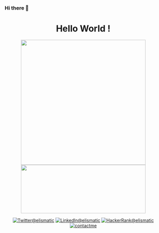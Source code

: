 ### Hi there 👋

<h1 align=center>Hello World !</h1>
<p align=center>
  <kbd><img width=400 src="https://github-readme-stats.vercel.app/api?username=delisma&bg_color=00000000&text_color=58a6ff&hide_border=true&disable_animations=true&include_all_commits=true"><img height=155 width=400 src="https://github-readme-stats.vercel.app/api/top-langs/?username=delisma&layout=compact&langs_count=10&bg_color=00000000&text_color=58a6ff&hide_border=true&disable_animations=true&card_width=485&line_height=35" /></kbd>
</p>

<p align=center>
<a href="https://twitter.com/elismatic"><img src="https://img.shields.io/badge/Twitter--_.svg?style=social&logo=twitter" alt="Twitter@elismatic"></a>
<a href="https://www.linkedin.com/in/elismatic"><img src="https://img.shields.io/badge/LinkedIn--_.svg?style=social&logo=linkedin" alt="LinkedIn@elismatic"></a>
<a href="https://www.hackerrank.com/elismatic"><img src="https://img.shields.io/badge/HackerRank--_.svg?style=social&logo=hackerrank" alt="HackerRank@elismatic"></a>
<a href="https://elismatic.com/contactme/"><img src="https://img.shields.io/badge/Contact%20Me--_.svg?style=social" alt="contactme"></a>
</p>

<!--
**delisma/delisma** is a ✨ _special_ ✨ repository because its `README.md` (this file) appears on your GitHub profile.

Here are some ideas to get you started:

- 🔭 I’m currently working on ...
- 🌱 I’m currently learning ...
- 👯 I’m looking to collaborate on ...
- 🤔 I’m looking for help with ...
- 💬 Ask me about ...
- 📫 How to reach me: ...
- 😄 Pronouns: ...
- ⚡ Fun fact: ...
-->
